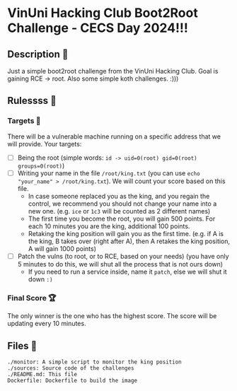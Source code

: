 # VinUni Hacking Club Boot2Root Challenge - CECS Day 2024!!!

## Description 📝

Just a simple boot2root challenge from the VinUni Hacking Club. Goal is gaining RCE -> root. 
Also some simple koth challenges. :)))

## Rulessss 📑

### Targets 🎯

There will be a vulnerable machine running on a specific address that we will provide. Your targets:
- [ ] Being the root (simple words: `id -> uid=0(root) gid=0(root) groups=0(root)`)
- [ ] Writing your name in the file `/root/king.txt` (you can use `echo "your_name" > /root/king.txt`). We will count your score based on this file.
  - In case someone replaced you as the king, and you regain the control, we recommend you should not change your name into a new one. (e.g. `ice` or `1c3` will be counted as 2 different names) 
  - The first time you become the root, you will gain 500 points. For each 10 minutes you are the king, additional 100 points. 
  - Retaking the king position will gain you as the first time. (e.g. if A is the king, B takes over (right after A), then A retakes the king position, A will gain 1000 points)
- [ ] Patch the vulns (to root, or to RCE, based on your needs) (you have only 5 minutes to do this, we will shut all the process that is not ours down)
  - If you need to run a service inside, name it `patch`, else we will shut it down `:)`

### Final Score 🏆

The only winner is the one who has the highest score. The score will be updating every 10 minutes. 

## Files 📁

```
./monitor: A simple script to monitor the king position
./sources: Source code of the challenges
./README.md: This file
Dockerfile: Dockerfile to build the image
```